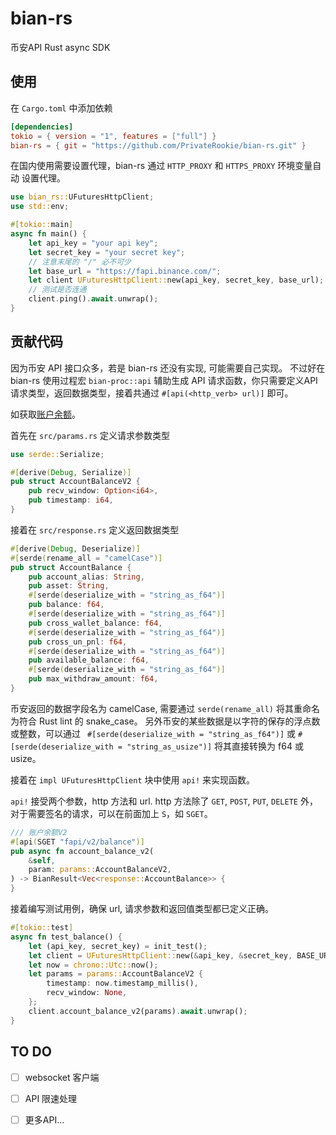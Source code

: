 # bian-rs

币安API Rust async SDK

## 使用

在 `Cargo.toml` 中添加依赖

```toml
[dependencies]
tokio = { version = "1", features = ["full"] }
bian-rs = { git = "https://github.com/PrivateRookie/bian-rs.git" }
```

在国内使用需要设置代理，bian-rs 通过 `HTTP_PROXY` 和 `HTTPS_PROXY` 环境变量自动
设置代理。

```rust
use bian_rs::UFuturesHttpClient;
use std::env;

#[tokio::main]
async fn main() {
    let api_key = "your api key";
    let secret_key = "your secret key";
    // 注意末尾的 "/" 必不可少
    let base_url = "https://fapi.binance.com/";
    let client UFuturesHttpClient::new(api_key, secret_key, base_url);
    // 测试是否连通
    client.ping().await.unwrap();
}
```

## 贡献代码

因为币安 API 接口众多，若是 bian-rs 还没有实现, 可能需要自己实现。
不过好在bian-rs 使用过程宏 `bian-proc::api` 辅助生成 API 请求函数，你只需要定义API
请求类型，返回数据类型，接着共通过 `#[api(<http_verb> url)]` 即可。

如获取[账户余额](https://binance-docs.github.io/apidocs/futures/cn/#v2-user_data)。

首先在 `src/params.rs` 定义请求参数类型

```rust
use serde::Serialize;

#[derive(Debug, Serialize)]
pub struct AccountBalanceV2 {
    pub recv_window: Option<i64>,
    pub timestamp: i64,
}
```

接着在 `src/response.rs` 定义返回数据类型

```rust
#[derive(Debug, Deserialize)]
#[serde(rename_all = "camelCase")]
pub struct AccountBalance {
    pub account_alias: String,
    pub asset: String,
    #[serde(deserialize_with = "string_as_f64")]
    pub balance: f64,
    #[serde(deserialize_with = "string_as_f64")]
    pub cross_wallet_balance: f64,
    #[serde(deserialize_with = "string_as_f64")]
    pub cross_un_pnl: f64,
    #[serde(deserialize_with = "string_as_f64")]
    pub available_balance: f64,
    #[serde(deserialize_with = "string_as_f64")]
    pub max_withdraw_amount: f64,
}
```

币安返回的数据字段名为 camelCase, 需要通过 `serde(rename_all)` 将其重命名为符合 Rust lint 的 snake_case。
另外币安的某些数据是以字符的保存的浮点数或整数，可以通过 ` #[serde(deserialize_with = "string_as_f64")]` 或 `#[serde(deserialize_with = "string_as_usize")]`
将其直接转换为 f64 或 usize。

接着在 `impl UFuturesHttpClient` 块中使用 `api!` 来实现函数。

`api!` 接受两个参数，http 方法和 url. http 方法除了 `GET`, `POST`, `PUT`, `DELETE` 外，对于需要签名的请求，可以在前面加上 `S`，如 `SGET`。

```rust
/// 账户余额V2
#[api(SGET "fapi/v2/balance")]
pub async fn account_balance_v2(
    &self,
    param: params::AccountBalanceV2,
) -> BianResult<Vec<response::AccountBalance>> {
}
```

接着编写测试用例，确保 url, 请求参数和返回值类型都已定义正确。

```rust
#[tokio::test]
async fn test_balance() {
    let (api_key, secret_key) = init_test();
    let client = UFuturesHttpClient::new(&api_key, &secret_key, BASE_URL);
    let now = chrono::Utc::now();
    let params = params::AccountBalanceV2 {
        timestamp: now.timestamp_millis(),
        recv_window: None,
    };
    client.account_balance_v2(params).await.unwrap();
}
```

## TO DO

- [ ] websocket 客户端
- [ ] API 限速处理
- [ ] 更多API...

